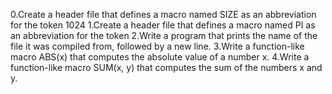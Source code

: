 0.Create a header file that defines a macro named SIZE as an abbreviation for the token 1024
1.Create a header file that defines a macro named PI as an abbreviation for the token
2.Write a program that prints the name of the file it was compiled from, followed by a new line.
3.Write a function-like macro ABS(x) that computes the absolute value of a number x.
4.Write a function-like macro SUM(x, y) that computes the sum of the numbers x and y.
